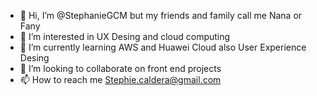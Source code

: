 - 👋 Hi, I’m @StephanieGCM but my friends and family call me Nana or Fany
- 👀 I’m interested in UX Desing and cloud computing
- 🌱 I’m currently learning AWS and Huawei Cloud also User Experience Desing
- 💞️ I’m looking to collaborate on front end projects
- 📫 How to reach me Stephie.caldera@gmail.com

<!---
StephanieGCM/StephanieGCM is a ✨ special ✨ repository because its `README.md` (this file) appears on your GitHub profile.
You can click the Preview link to take a look at your changes.
--->
